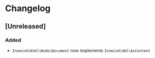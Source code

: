 # Changelog

## [Unreleased]

### Added

- `Innmind\Html\Node\Document` now implements `Innmind\Xml\AsContent`
